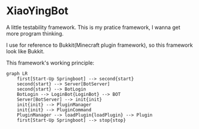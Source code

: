 # XiaoYingBot
A little testability framework. This is my pratice framework, I wanna get more program thinking.

I use for reference to Bukkit(Minecraft plugin framework), so this framework look like Bukkit.

This framework's working principle:

```mermaid
graph LR
	first[Start-Up Springboot] --> second{start}
	second{start} --> Server[BotServer]
	second{start} --> BotLogin
	BotLogin --> LoginBot{LoginBot} --> BOT
	Server[BotServer] --> init{init}
	init{init} --> PluginManager
	init{init} --> PluginCommand
	PluginManager --> loadPlugin{loadPlugin} --> Plugin
	first[Start-Up Springboot] --> stop{stop}
```

